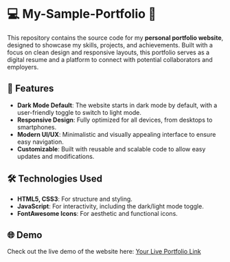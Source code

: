 # 💻 My-Sample-Portfolio 🌟
This repository contains the source code for my **personal portfolio website**, designed to showcase my skills, projects, and achievements. Built with a focus on clean design and responsive layouts, this portfolio serves as a digital resume and a platform to connect with potential collaborators and employers.

## 🚀 Features
- **Dark Mode Default**: The website starts in dark mode by default, with a user-friendly toggle to switch to light mode.
- **Responsive Design**: Fully optimized for all devices, from desktops to smartphones.
- **Modern UI/UX**: Minimalistic and visually appealing interface to ensure easy navigation.
- **Customizable**: Built with reusable and scalable code to allow easy updates and modifications.

## 🛠️ Technologies Used
- **HTML5, CSS3**: For structure and styling.
- **JavaScript**: For interactivity, including the dark/light mode toggle.
- **FontAwesome Icons**: For aesthetic and functional icons.

## 🌐 Demo
Check out the live demo of the website here: [Your Live Portfolio Link](#)
